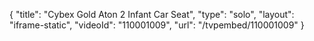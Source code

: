 {
    "title": "Cybex Gold Aton 2 Infant Car Seat",
    "type": "solo",
    "layout": "iframe-static",
    "videoId": "110001009",
    "url": "\/tvpembed\/110001009"
}